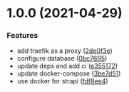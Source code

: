 # 1.0.0 (2021-04-29)


### Features

* add traefik as a proxy ([2de0f3e](https://github.com/insuusvenerati/notes-backend/commit/2de0f3e7137e64c3037d4efcbe76506f5ecf27e1))
* configure database ([0bc7695](https://github.com/insuusvenerati/notes-backend/commit/0bc76954a73b088a5b80da2bc2c912c0c5d177fb))
* update deps and add ci ([e355172](https://github.com/insuusvenerati/notes-backend/commit/e355172bb0d84fd1c07157b51fa74965e8af44c9))
* update docker-compose ([3be7d51](https://github.com/insuusvenerati/notes-backend/commit/3be7d518bd60d180d6e6f94f7bf4ef53ace9461c))
* use docker for strapi ([fdf8ee4](https://github.com/insuusvenerati/notes-backend/commit/fdf8ee40408a2f69a5045376f48ed712838841ab))
